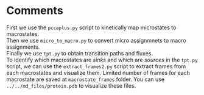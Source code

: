 # Comments

First we use the `pccaplus.py` script to kinetically map microstates to macrostates.
</br >
Then we use `micro_to_macro.py` to convert micro assignmnets to macro assignments. 
</br >
Finally we use `tpt.py` to obtain transition paths and fluxes.
</br >
To identify which macrostates are _sinks_ and which are _sources_ in the `tpt.py`
script, we can use the `extract_frames2.py` script to extract frames from each macrostates and visualize them.
Limited number of frames for each macrostate are saved at `macrostate_frames` folder.
You can use `../../md_files/protein.pdb` to visualize these files.
